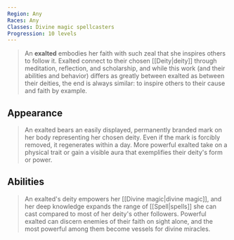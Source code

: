 ```yaml
---
Region: Any
Races: Any
Classes: Divine magic spellcasters
Progression: 10 levels
---
```


> An **exalted** embodies her faith with such zeal that she inspires others to follow it. Exalted connect to their chosen [[Deity|deity]] through meditation, reflection, and scholarship, and while this work (and their abilities and behavior) differs as greatly between exalted as between their deities, the end is always similar: to inspire others to their cause and faith by example.


## Appearance

> An exalted bears an easily displayed, permanently branded mark on her body representing her chosen deity. Even if the mark is forcibly removed, it regenerates within a day.
> More powerful exalted take on a physical trait or gain a visible aura that exemplifies their deity's form or power.


## Abilities

> An exalted's deity empowers her [[Divine magic|divine magic]], and her deep knowledge expands the range of [[Spell|spells]] she can cast compared to most of her deity's other followers. Powerful exalted can discern enemies of their faith on sight alone, and the most powerful among them become vessels for divine miracles.








